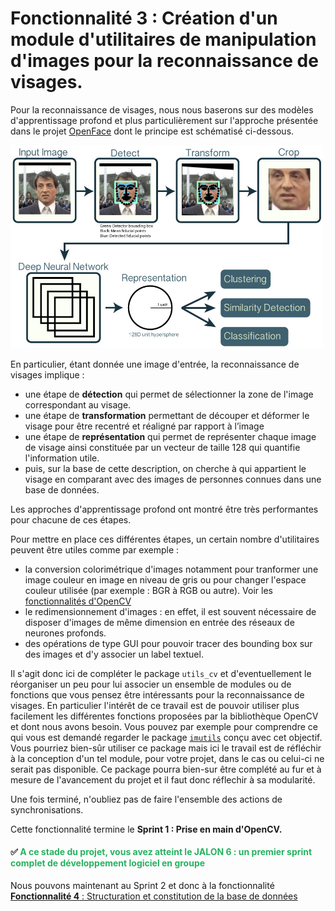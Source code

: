 # Fonctionnalité 3 : Création d'un module d'utilitaires de manipulation d'images pour la reconnaissance de visages.


Pour la reconnaissance de visages, nous nous baserons sur des modèles d'apprentissage profond et plus particulièrement sur l'approche présentée dans le projet [OpenFace](https://cmusatyalab.github.io/openface/) dont le principe est schématisé ci-dessous.

<img src="./Images/summary.jpg" alt="drawing" width="500"/>

En particulier, étant donnée une image d'entrée, la reconnaissance de visages implique :

+ une étape de **détection** qui permet de sélectionner la zone de l'image correspondant au visage.
+ une étape de **transformation** permettant de découper et déformer le visage pour être recentré et réaligné par rapport à l’image 
+ une étape de **représentation** qui permet de représenter chaque image de visage ainsi constituée par un vecteur de taille 128 qui quantifie l'information utile.
+ puis, sur la base de cette description, on cherche à qui appartient le visage en comparant avec des images de personnes connues dans une base de données.

Les approches d'apprentissage profond ont montré être très performantes pour chacune de ces étapes.

Pour mettre en place ces différentes étapes, un certain nombre d'utilitaires peuvent être utiles comme par exemple :
 
 + la conversion colorimétrique d'images notamment pour tranformer une image couleur en image en niveau de gris ou pour changer l'espace couleur utilisée (par exemple : BGR à RGB ou autre). Voir les [fonctionnalités d'OpenCV](https://opencv24-python-tutorials.readthedocs.io/en/latest/py_tutorials/py_imgproc/py_colorspaces/py_colorspaces.html)
 + le redimensionnement d'images : en effet, il est souvent nécessaire de disposer d'images de même dimension en entrée des réseaux de neurones profonds.
 + des opérations de type GUI pour pouvoir tracer des bounding box sur des images et d'y associer un label textuel.

 
Il s'agit donc ici de compléter le package `utils_cv` et d'eventuellement le réorganiser un peu pour lui associer un ensemble de modules ou de fonctions que vous pensez être intéressants pour la reconnaissance de visages. En particulier l'intérêt de ce travail est de pouvoir utiliser plus facilement les différentes fonctions proposées par la bibliothèque OpenCV et dont nous avons besoin. Vous pouvez par exemple pour comprendre ce qui vous est demandé regarder le package [`imutils`](https://github.com/jrosebr1/imutils) conçu avec cet objectif. Vous pourriez bien-sûr utiliser ce package mais ici le travail est de réfléchir à la conception d'un tel module, pour votre projet, dans le cas ou celui-ci ne serait pas disponible. Ce package pourra bien-sur être complété au fur et à mesure de l'avancement du projet et il faut donc réflechir à sa modularité.


Une fois terminé, n'oubliez pas de faire l'ensemble des actions de synchronisations.

Cette fonctionnalité termine le **Sprint 1 :  Prise en main d'OpenCV.**

#### :white_check_mark: <span style="color: #26B260">A ce stade du projet, vous avez atteint le JALON 6 : un premier sprint complet de développement logiciel en groupe </span> 





Nous pouvons maintenant au Sprint 2 et donc à la fonctionnalité [**Fonctionnalité 4** : Structuration et constitution de la base de données](./Facerecognition_S2_database.md) 














